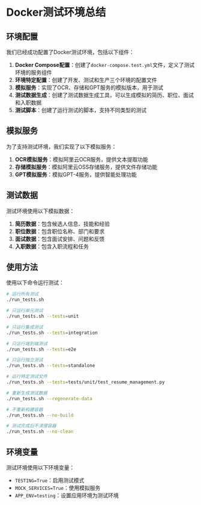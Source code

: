 # Docker测试环境总结

## 环境配置

我们已经成功配置了Docker测试环境，包括以下组件：

1. **Docker Compose配置**：创建了`docker-compose.test.yml`文件，定义了测试环境的服务组件
2. **环境特定配置**：创建了开发、测试和生产三个环境的配置文件
3. **模拟服务**：实现了OCR、存储和GPT服务的模拟版本，用于测试
4. **测试数据生成**：创建了测试数据生成工具，可以生成模拟的简历、职位、面试和入职数据
5. **测试脚本**：创建了运行测试的脚本，支持不同类型的测试

## 模拟服务

为了支持测试环境，我们实现了以下模拟服务：

1. **OCR模拟服务**：模拟阿里云OCR服务，提供文本提取功能
2. **存储模拟服务**：模拟阿里云OSS存储服务，提供文件存储功能
3. **GPT模拟服务**：模拟GPT-4服务，提供智能处理功能

## 测试数据

测试环境使用以下模拟数据：

1. **简历数据**：包含候选人信息、技能和经验
2. **职位数据**：包含职位名称、部门和要求
3. **面试数据**：包含面试安排、问题和反馈
4. **入职数据**：包含入职流程和任务

## 使用方法

使用以下命令运行测试：

```bash
# 运行所有测试
./run_tests.sh

# 只运行单元测试
./run_tests.sh --tests=unit

# 只运行集成测试
./run_tests.sh --tests=integration

# 只运行端到端测试
./run_tests.sh --tests=e2e

# 只运行独立测试
./run_tests.sh --tests=standalone

# 运行特定测试文件
./run_tests.sh --tests=tests/unit/test_resume_management.py

# 重新生成测试数据
./run_tests.sh --regenerate-data

# 不重新构建容器
./run_tests.sh --no-build

# 测试完成后不清理容器
./run_tests.sh --no-clean
```

## 环境变量

测试环境使用以下环境变量：

- `TESTING=True`：启用测试模式
- `MOCK_SERVICES=True`：使用模拟服务
- `APP_ENV=testing`：设置应用环境为测试环境
